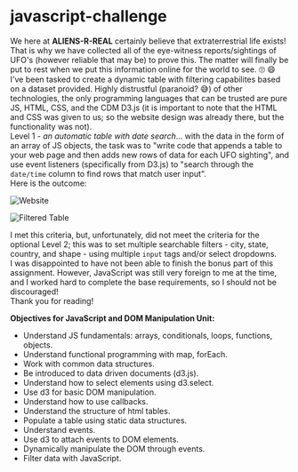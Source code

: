 # javascript-challenge
We here at **ALIENS-R-REAL** certainly believe that extraterrestrial life exists! That is why we have collected all of the eye-witness reports/sightings of UFO's (however reliable that may be) to prove this. The matter will finally be put to rest when we put this information online for the world to see. 🙄 😄  
I've been tasked to create a dynamic table with filtering capabilites based on a dataset provided. Highly distrustful (paranoid? 😅) of other technologies, the only programming languages that can be trusted are pure JS, HTML, CSS, and the CDM D3.js (it is important to note that the HTML and CSS was given to us; so the website design was already there, but the functionality was not).  
Level 1 - *an automatic table with date search*... with the data in the form of an array of JS objects, the task was to "write code that appends a table to your web page and then adds new rows of data for each UFO sighting", and use event listeners (specifically from D3.js) to "search through the ```date/time``` column to find rows that match user input".  
Here is the outcome:  

![Website](https://github.com/ognjenstrbanovic/javascript-challenge/blob/master/Web%20Site.jpg?raw=true)  

![Filtered Table](https://github.com/ognjenstrbanovic/javascript-challenge/blob/master/Filtered%20Table.jpg?raw=true)  


I met this criteria, but, unfortunately, did not meet the criteria for the optional Level 2; this was to set multiple searchable filters - city, state, country, and shape - using multiple ```input``` tags and/or select dropdowns.  
I was disappointed to have not been able to finish the bonus part of this assignment. However, JavaScript was still very foreign to me at the time, and I worked hard to complete the base requirements, so I should not be discouraged!  
Thank you for reading!  

**Objectives for JavaScript and DOM Manipulation Unit:**  
- Understand JS fundamentals: arrays, conditionals, loops, functions, objects.
- Understand functional programming with map, forEach.
- Work with common data structures.
- Be introduced to data driven documents (d3.js).
- Understand how to select elements using d3.select.
- Use d3 for basic DOM manipulation.
- Understand how to use callbacks.
- Understand the structure of html tables.
- Populate a table using static data structures.
- Understand events.
- Use d3 to attach events to DOM elements.
- Dynamically manipulate the DOM through events.
- Filter data with JavaScript.

